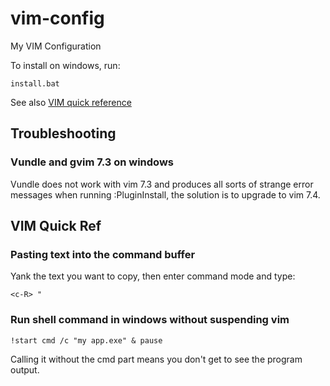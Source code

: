 # vim-config
My VIM Configuration

To install on windows, run:
```
install.bat
```

See also [VIM quick reference](quickref.md)

## Troubleshooting
### Vundle and gvim 7.3 on windows
Vundle does not work with vim 7.3 and produces all sorts of strange error
messages when running :PluginInstall, the solution is to upgrade to vim 7.4.

## VIM Quick Ref
### Pasting text into the command buffer
Yank the text you want to copy, then enter command mode and type:
```
<c-R> "
```

### Run shell command in windows without suspending vim
```
!start cmd /c "my app.exe" & pause
```
Calling it without the cmd part means you don't get to see 
the program output.
